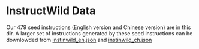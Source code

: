 # InstructWild Data

Our 479 seed instructions (English version and Chinese version) are in this dir. 
A larger set of instructions generated by these seed instructions can be downlowded from 
[instinwild_en.json](https://www.dropbox.com/s/yg0xg5opos2uoos/instinwild_en.json?dl=0) and [instinwild_ch.json](https://www.dropbox.com/s/5dut1trh39dw7jk/instinwild_ch.json?dl=0)
